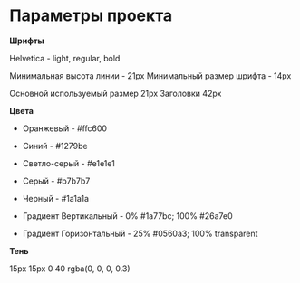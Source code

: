 # Параметры проекта

**Шрифты**  

Helvetica - light, regular, bold

Минимальная высота линии - 21px
Минимальный размер шрифта - 14px

Основной используемый размер 21px
Заголовки 42px


**Цвета**

- Оранжевый - #ffc600
- Синий - #1279be
- Светло-серый - #e1e1e1
- Серый - #b7b7b7
- Черный - #1a1a1a


- Градиент Вертикальный - 0% #1a77bc; 100% #26a7e0
- Градиент Горизонтальный - 25% #0560a3; 100% transparent


**Тень**

15px 15px 0 40 rgba(0, 0, 0, 0.3)
